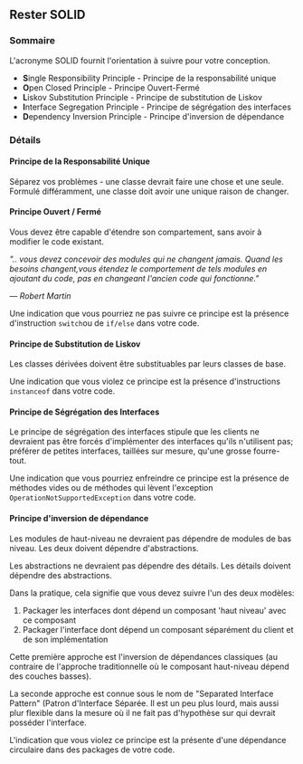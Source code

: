 ## Rester SOLID

### Sommaire

L'acronyme SOLID fournit l'orientation à suivre pour votre conception.

* **S**ingle Responsibility Principle - Principe de la responsabilité unique
* **O**pen Closed Principle - Principe Ouvert-Fermé 
* **L**iskov Substitution Principle - Principe de substitution de Liskov
* **I**nterface Segregation Principle - Principe de ségrégation des interfaces
* **D**ependency Inversion Principle - Principe d'inversion de dépendance

### Détails

#### Principe de la Responsabilité Unique

Séparez vos problèmes - une classe devrait faire une chose et une seule. Formulé différamment, une classe doit avoir une unique raison de changer.


#### Principe Ouvert / Fermé

Vous devez être capable d'étendre son compartement, sans avoir à modifier le code existant.

*".. vous devez concevoir des modules qui ne changent jamais. Quand les besoins changent,vous étendez le comportement de tels modules en ajoutant du code, pas en changeant l'ancien code qui fonctionne."*

*— Robert Martin*

Une indication que vous pourriez ne pas suivre ce principe est la présence d'instruction `switch`ou de `if/else` dans votre code.

#### Principe de Substitution de Liskov

Les classes dérivées doivent être substituables par leurs classes de base.

Une indication que vous violez ce principe est la présence d'instructions `instanceof` dans votre code.

#### Principe de Ségrégation des Interfaces

Le principe de ségrégation des interfaces stipule que les clients ne devraient pas être forcés d'implémenter des interfaces qu'ils n'utilisent pas; préférer de petites interfaces, taillées sur mesure, qu'une grosse fourre-tout.

Une indication que vous pourriez enfreindre ce principe est la présence de méthodes vides ou de méthodes qui lèvent l'exception `OperationNotSupportedException` dans votre code.

#### Principe d'inversion de dépendance


Les modules de haut-niveau ne devraient pas dépendre de modules de bas niveau. Les deux doivent dépendre d'abstractions.

Les abstractions ne devraient pas dépendre des détails. Les détails doivent dépendre des abstractions.

Dans la pratique, cela signifie que vous devez suivre l'un des deux modèles:

1. Packager les interfaces dont dépend un composant 'haut niveau' avec ce composant
2. Packager l'interface dont dépend un composant séparément du client et de son implémentation

Cette première approche est l'inversion de dépendances classiques (au contraire de l'approche traditionnelle où le composant haut-niveau dépend des couches basses).

La seconde approche est connue sous le nom de "Separated Interface Pattern" (Patron d'Interface Séparée. Il est un peu plus lourd, mais aussi plur flexible dans la mesure où il ne fait pas d'hypothèse sur qui devrait posséder l'interface.

L'indication que vous violez ce principe est la présente d'une dépendance circulaire dans des packages de votre code.

